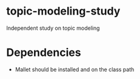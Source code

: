 # topic-modeling-study
Independent study on topic modeling

# Dependencies
- Mallet should be installed and on the class path